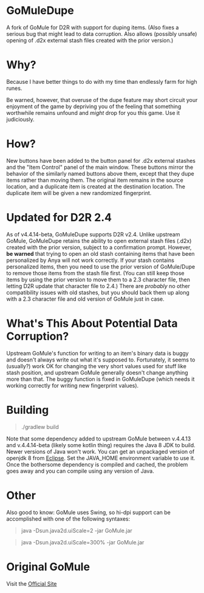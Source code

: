 # GoMuleDupe

A fork of GoMule for D2R with support for duping items. (Also fixes a serious bug that might lead to data corruption. Also allows (possibly unsafe) opening of .d2x external stash files created with the prior version.)

# Why?
Because I have better things to do with my time than endlessly farm for high runes.

Be warned, however, that overuse of the dupe feature may short circuit your enjoyment of the game by depriving you of the feeling that something worthwhile remains unfound and *might* drop for you this game. Use it judiciously.

# How?
New buttons have been added to the button panel for .d2x external stashes and the "Item Control" panel of the main window. These buttons mirror the behavior of the similarly named buttons above them, except that they dupe items rather than moving them. The original item remains in the source location, and a duplicate item is created at the destination location. The duplicate item will be given a new randomized fingerprint.

# Updated for D2R 2.4
As of v4.4.14-beta, GoMuleDupe supports D2R v2.4. Unlike upstream GoMule, GoMuleDupe retains the ability to open external stash files (.d2x) created with the prior version, subject to a confirmation prompt. However, **be warned** that trying to open an old stash containing items that have been personalized by Anya will not work correctly. If your stash contains personalized items, then you need to use the prior version of GoMule/Dupe to remove those items from the stash file first. (You can still keep those items by using the prior version to move them to a 2.3 character file, then letting D2R update that character file to 2.4.) There are *probably* no other compatibility issues with old stashes, but you should back them up along with a 2.3 character file and old version of GoMule just in case.

# What's This About Potential Data Corruption?
Upstream GoMule's function for writing to an item's binary data is buggy and doesn't always write out what it's supposed to. Fortunately, it seems to (usually?) work OK for changing the very short values used for stuff like stash position, and upstream GoMule generally doesn't change anything more than that. The buggy function is fixed in GoMuleDupe (which needs it working correctly for writing new fingerprint values).

# Building
>./gradlew build

Note that some dependency added to upstream GoMule between v.4.4.13 and v.4.4.14-beta (likely some kotlin thing) requires the Java 8 JDK to build. Newer versions of Java won't work. You can get an unpackaged version of openjdk 8 from [Eclipse](https://adoptium.net/temurin/releases/). Set the JAVA_HOME environment variable to use it. Once the bothersome dependency is compiled and cached, the problem goes away and you can compile using any version of Java.

# Other
Also good to know: GoMule uses Swing, so hi-dpi support can be accomplished with one of the following syntaxes:
>java -Dsun.java2d.uiScale=2 -jar GoMule.jar

>java -Dsun.java2d.uiScale=300% -jar GoMule.jar

# Original GoMule
Visit the [Official Site](https://gomule.sourceforge.io/) 
